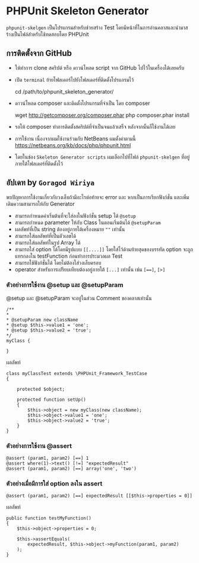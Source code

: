 # PHPUnit Skeleton Generator

`phpunit-skelgen` เป็นโปรแกรมสำหรับช่วยสร้าง Test โดยมีหน้าที่ในการอ่านคลาสและนำมาสร้างเป็นไฟล์สำหรับใช้ทดสอบโดย PHPUnit

## การติดตั้งจาก GitHub

* ให้ทำการ clone สคริปต์ หรือ ดาวน์โหลด script จาก GitHub ไปไว้ในเครื่องได้เลยครับ
* เปิด `terminal` ย้ายโฟลเดอร์ไปยังโฟลเดอร์ที่ติดตั้งโปรแกรมไว้

    cd /path/to/phpunit_skeleton_generator/

* ดาวน์โหลด composer และติดตั้งโปรแกรมที่จำเป็น โดย composer

    wget http://getcomposer.org/composer.phar
    php composer.phar install

* รอให้ composer ทำการติดตั้งสคริปต์ที่จำเป็นจนแล้วเสร็จ หลังจากนั้นก็ใช้งานได้เลย
* การใช้งาน เนื่องจากผมใช้งานร่วมกับ NetBeans ผมตั้งค่าตามนี้ https://netbeans.org/kb/docs/php/phpunit.html
* โดยในช่อง `Skeleton Generator scripts` ผมเลือกไปที่ไฟล์ `phpunit-skelgen` ที่อยู่ภายใต้โฟลเดอร์ที่ติดตั้งไว้

## อัปเดท by `Goragod Wiriya`

พบปัญหาการใช้งานเกี่ยวกับวงเล็บถ้ามีอะไรต่อท้ายจะ error และ หากเป็นการเรียกฟังก์ชั่น และเพิ่มเติมความสามารถให้กับ Generator
* สามารถกำหนดค่าเริ่มต้นที่จะใส่ลงในฟังก์ชั่น setup ได้ `@setup`
* สามารถกำหนด parameter ให้กับ Class ในตอนเริ่มต้นได้ `@setupParam`
* ผลลัพท์ที่เป็น string ต้องอยู่ภายใต้เครื่องหมาย `""` เท่านั้น
* สามารถใส่ผลลัพท์ที่เป็นตัวเลขได้
* สามารถใส่ผลลัพท์ในรูป Array ได้
* สามารถใส่ option ได้โดยมีรูปแบบ `[[....]]` โดยใส่ไว้ด้านท้ายสุดของบรรทัด option จะถูกแทรกลงใน testFunction ก่อนทำการประมวลผล Test
* สามารถใช้ฟังก์ชั่นได้ โดยไม่ต้องใส่วงเล็บครอบ
* operator สำหรับการเปรียบเทียบต้องอยู่ภายใต้ `[...]` เท่านั้น เช่น `[==]`, `[>]`

### ตัวอย่างการใช้งาน @setup และ @setupParam

@setup และ @setupParam จะอยู่ในส่วน Comment ของคลาสเท่านั้น

    /**
    *
    * @setupParam new className
    * @setup $this->value1 = 'one';
    * @setup $this->value2 = 'true';
    */
    myClass {

    }

ผลลัพท์

    class myClassTest extends \PHPUnit_Framework_TestCase
    {

        protected $object;

        protected function setUp()
        {
            $this->object = new myClass(new className);
            $this->object->value1 = 'one';
            $this->object->value2 = 'true';
        }
    }

### ตัวอย่างการใช้งาน @assert

    @assert (param1, param2) [==] 1
    @assert where(1)->text() [!=] "expectedResult"
    @assert (param1, param2) [==] array('one', 'two')

### ตัวอย่างเมื่อมีการใส่ option ลงใน assert

    @assert (param1, param2) [==] expectedResult [[$this->properties = 0]]

ผลลัพท์

    public function testMyFunction()
    {
        $this->object->properties = 0;

        $this->assertEquals(
            expectedResult, $this->object->myFunction(param1, param2)
        );
    }